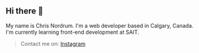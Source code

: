 ## Hi there 👋
My name is Chris Nordrum. I'm a web developer based in Calgary, Canada. I'm currently learning front-end development at SAIT.
>Contact me on: [Instagram](https://www.instagram.com/nordrumdesigns/)
<!--
**crvsty/crvsty** is a ✨ _special_ ✨ repository because its `README.md` (this file) appears on your GitHub profile.

Here are some ideas to get you started:

- 🔭 I’m currently working on ...
- 🌱 I’m currently learning ...
- 👯 I’m looking to collaborate on ...
- 🤔 I’m looking for help with ...
- 💬 Ask me about ...
- 📫 How to reach me: ...
- 😄 Pronouns: ...
- ⚡ Fun fact: ...
-->
